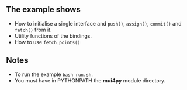 ## The example shows
- How to initialise a single interface and `push()`, `assign()`, `commit()` and `fetch()` from it.
- Utility functions of the bindings.
- How to use `fetch_points()`

## Notes
- To run the example `bash run.sh`.
- You must have in PYTHONPATH the **mui4py** module directory.
